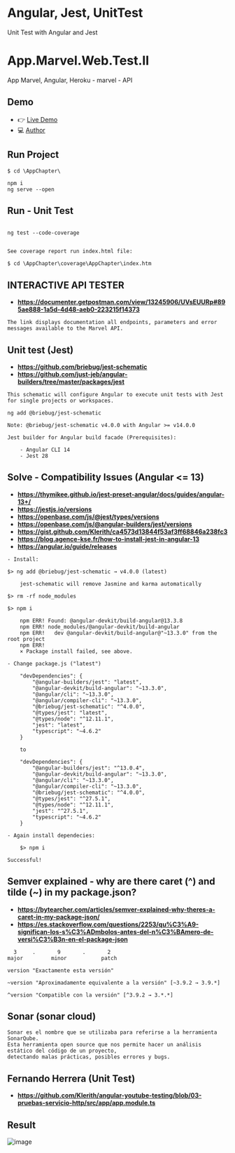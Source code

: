 # Angular, Jest, UnitTest
Unit Test with Angular and Jest

# App.Marvel.Web.Test.II
App Marvel, Angular, Heroku - marvel - API


## Demo

- :point_right: [Live Demo](https://test-geo-app-marvel.web.app/)
- :computer: [Author](https://github.com/GeovannyDias)


## Run Project

```
$ cd \AppChapter\

npm i
ng serve --open

```

## Run - Unit Test

```

ng test --code-coverage


See coverage report run index.html file:

$ cd \AppChapter\coverage\AppChapter\index.htm

```

## INTERACTIVE API TESTER

* **https://documenter.getpostman.com/view/13245906/UVsEUURp#895ae888-1a5d-4d48-aeb0-223215f14373**

```
The link displays documentation all endpoints, parameters and error messages available to the Marvel API.

```

## Unit test (Jest)

* **https://github.com/briebug/jest-schematic**
* **https://github.com/just-jeb/angular-builders/tree/master/packages/jest**


```
This schematic will configure Angular to execute unit tests with Jest for single projects or workspaces.

ng add @briebug/jest-schematic

Note: @briebug/jest-schematic v4.0.0 with Angular >= v14.0.0

Jest builder for Angular build facade (Prerequisites):

    - Angular CLI 14
    - Jest 28

```

## Solve - Compatibility Issues (Angular <= 13)

* **https://thymikee.github.io/jest-preset-angular/docs/guides/angular-13+/**
* **https://jestjs.io/versions**
* **https://openbase.com/js/@jest/types/versions**
* **https://openbase.com/js/@angular-builders/jest/versions**
* **https://gist.github.com/Klerith/ca4573d13844f53af3ff68846a238fc3**
* **https://blog.agence-kse.fr/how-to-install-jest-in-angular-13**
* **https://angular.io/guide/releases**

```
- Install:

$> ng add @briebug/jest-schematic → v4.0.0 (latest)
    
    jest-schematic will remove Jasmine and karma automatically

$> rm -rf node_modules

$> npm i

    npm ERR! Found: @angular-devkit/build-angular@13.3.8
    npm ERR! node_modules/@angular-devkit/build-angular
    npm ERR!   dev @angular-devkit/build-angular@"~13.3.0" from the root project
    npm ERR!
    × Package install failed, see above.

- Change package.js ("latest")

    "devDependencies": {
        "@angular-builders/jest": "latest",
        "@angular-devkit/build-angular": "~13.3.0",
        "@angular/cli": "~13.3.0",
        "@angular/compiler-cli": "~13.3.0",
        "@briebug/jest-schematic": "^4.0.0",
        "@types/jest": "latest",
        "@types/node": "^12.11.1",
        "jest": "latest",
        "typescript": "~4.6.2"
    }

    to

    "devDependencies": {
        "@angular-builders/jest": "^13.0.4",
        "@angular-devkit/build-angular": "~13.3.0",
        "@angular/cli": "~13.3.0",
        "@angular/compiler-cli": "~13.3.0",
        "@briebug/jest-schematic": "^4.0.0",
        "@types/jest": "^27.5.1",
        "@types/node": "^12.11.1",
        "jest": "^27.5.1",
        "typescript": "~4.6.2"
    }

- Again install dependecies:

    $> npm i

Successful!

```

## Semver explained - why are there caret (^) and tilde (~) in my package.json?

* **https://bytearcher.com/articles/semver-explained-why-theres-a-caret-in-my-package-json/**
* **https://es.stackoverflow.com/questions/2253/qu%C3%A9-significan-los-s%C3%ADmbolos-antes-del-n%C3%BAmero-de-versi%C3%B3n-en-el-package-json**

```
  3   	.   	9	    .	    2
major		  minor		      patch

version "Exactamente esta versión"

~version "Aproximadamente equivalente a la versión" [~3.9.2 → 3.9.*]

^version "Compatible con la versión" [^3.9.2 → 3.*.*]

```

## Sonar (sonar cloud)

```
Sonar es el nombre que se utilizaba para referirse a la herramienta SonarQube.
Esta herramienta open source que nos permite hacer un análisis estático del código de un proyecto,
detectando malas prácticas, posibles errores y bugs.
```

## Fernando Herrera (Unit Test)
* **https://github.com/Klerith/angular-youtube-testing/blob/03-pruebas-servicio-http/src/app/app.module.ts**



## Result

![image](https://user-images.githubusercontent.com/23192401/160305856-a2d15c63-eea7-4ff9-8d77-50ae1bedd7f2.png)

